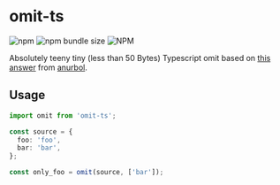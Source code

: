 # omit-ts

![npm](https://img.shields.io/npm/v/omit-ts) ![npm bundle size](https://img.shields.io/bundlephobia/minzip/omit-ts) ![NPM](https://img.shields.io/npm/l/omit-ts)

Absolutely teeny tiny (less than 50 Bytes) Typescript omit based on [this answer](https://stackoverflow.com/a/53968837) from [anurbol](https://github.com/anurbol).

## Usage

```ts
import omit from 'omit-ts';

const source = {
  foo: 'foo',
  bar: 'bar',
};

const only_foo = omit(source, ['bar']);
```
